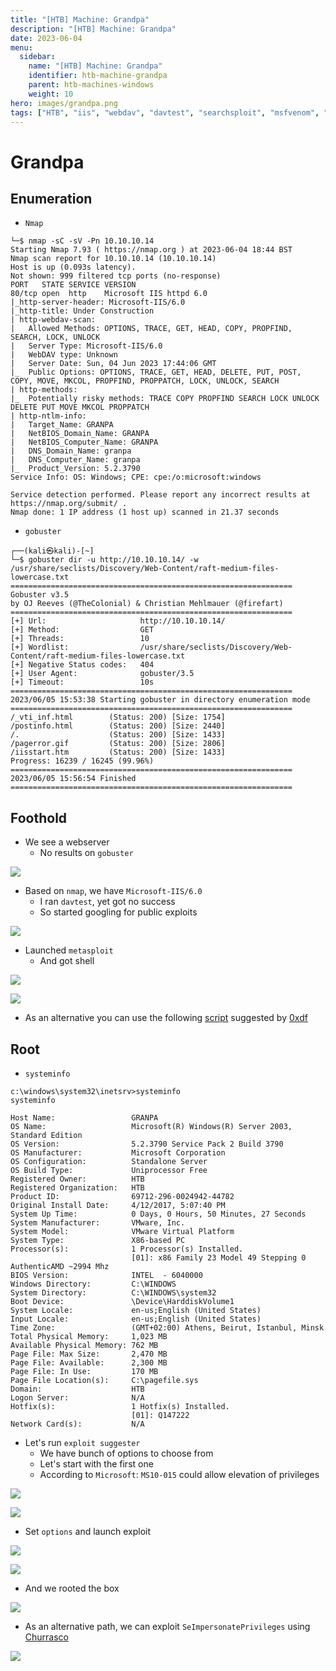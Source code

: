 ```yaml
---
title: "[HTB] Machine: Grandpa"
description: "[HTB] Machine: Grandpa"
date: 2023-06-04
menu:
  sidebar:
    name: "[HTB] Machine: Grandpa"
    identifier: htb-machine-grandpa
    parent: htb-machines-windows
    weight: 10
hero: images/grandpa.png
tags: ["HTB", "iis", "webdav", "davtest", "searchsploit", "msfvenom", "cve-2017-7269", "explodingcan", "metasploit", "icacls", "systeminfo", "windows-exploit-suggester", "seimpersonate"]
---
```


# Grandpa
## Enumeration
- ```Nmap```
```
└─$ nmap -sC -sV -Pn 10.10.10.14
Starting Nmap 7.93 ( https://nmap.org ) at 2023-06-04 18:44 BST
Nmap scan report for 10.10.10.14 (10.10.10.14)
Host is up (0.093s latency).
Not shown: 999 filtered tcp ports (no-response)
PORT   STATE SERVICE VERSION
80/tcp open  http    Microsoft IIS httpd 6.0
|_http-server-header: Microsoft-IIS/6.0
|_http-title: Under Construction
| http-webdav-scan: 
|   Allowed Methods: OPTIONS, TRACE, GET, HEAD, COPY, PROPFIND, SEARCH, LOCK, UNLOCK
|   Server Type: Microsoft-IIS/6.0
|   WebDAV type: Unknown
|   Server Date: Sun, 04 Jun 2023 17:44:06 GMT
|_  Public Options: OPTIONS, TRACE, GET, HEAD, DELETE, PUT, POST, COPY, MOVE, MKCOL, PROPFIND, PROPPATCH, LOCK, UNLOCK, SEARCH
| http-methods: 
|_  Potentially risky methods: TRACE COPY PROPFIND SEARCH LOCK UNLOCK DELETE PUT MOVE MKCOL PROPPATCH
| http-ntlm-info: 
|   Target_Name: GRANPA
|   NetBIOS_Domain_Name: GRANPA
|   NetBIOS_Computer_Name: GRANPA
|   DNS_Domain_Name: granpa
|   DNS_Computer_Name: granpa
|_  Product_Version: 5.2.3790
Service Info: OS: Windows; CPE: cpe:/o:microsoft:windows

Service detection performed. Please report any incorrect results at https://nmap.org/submit/ .
Nmap done: 1 IP address (1 host up) scanned in 21.37 seconds
```
- `gobuster`
```
┌──(kali㉿kali)-[~]
└─$ gobuster dir -u http://10.10.10.14/ -w /usr/share/seclists/Discovery/Web-Content/raft-medium-files-lowercase.txt           
===============================================================
Gobuster v3.5
by OJ Reeves (@TheColonial) & Christian Mehlmauer (@firefart)
===============================================================
[+] Url:                     http://10.10.10.14/
[+] Method:                  GET
[+] Threads:                 10
[+] Wordlist:                /usr/share/seclists/Discovery/Web-Content/raft-medium-files-lowercase.txt
[+] Negative Status codes:   404
[+] User Agent:              gobuster/3.5
[+] Timeout:                 10s
===============================================================
2023/06/05 15:53:38 Starting gobuster in directory enumeration mode
===============================================================
/_vti_inf.html        (Status: 200) [Size: 1754]
/postinfo.html        (Status: 200) [Size: 2440]
/.                    (Status: 200) [Size: 1433]
/pagerror.gif         (Status: 200) [Size: 2806]
/iisstart.htm         (Status: 200) [Size: 1433]
Progress: 16239 / 16245 (99.96%)
===============================================================
2023/06/05 15:56:54 Finished
===============================================================
```
## Foothold
- We see a webserver
  - No results on `gobuster`

![](./images/1.png)

- Based on `nmap`, we have `Microsoft-IIS/6.0`
  - I ran `davtest`, yet got no success
  - So started googling for public exploits

![](./images/2.png)

- Launched `metasploit`
  - And got shell

![](./images/3.png)

![](./images/4.png)

- As an alternative you can use the following [script](https://github.com/g0rx/iis6-exploit-2017-CVE-2017-7269/blob/master/iis6%20reverse%20shell) suggested by [0xdf](https://0xdf.gitlab.io/)
## Root
- `systeminfo`
```
c:\windows\system32\inetsrv>systeminfo
systeminfo

Host Name:                 GRANPA
OS Name:                   Microsoft(R) Windows(R) Server 2003, Standard Edition
OS Version:                5.2.3790 Service Pack 2 Build 3790
OS Manufacturer:           Microsoft Corporation
OS Configuration:          Standalone Server
OS Build Type:             Uniprocessor Free
Registered Owner:          HTB
Registered Organization:   HTB
Product ID:                69712-296-0024942-44782
Original Install Date:     4/12/2017, 5:07:40 PM
System Up Time:            0 Days, 0 Hours, 50 Minutes, 27 Seconds
System Manufacturer:       VMware, Inc.
System Model:              VMware Virtual Platform
System Type:               X86-based PC
Processor(s):              1 Processor(s) Installed.
                           [01]: x86 Family 23 Model 49 Stepping 0 AuthenticAMD ~2994 Mhz
BIOS Version:              INTEL  - 6040000
Windows Directory:         C:\WINDOWS
System Directory:          C:\WINDOWS\system32
Boot Device:               \Device\HarddiskVolume1
System Locale:             en-us;English (United States)
Input Locale:              en-us;English (United States)
Time Zone:                 (GMT+02:00) Athens, Beirut, Istanbul, Minsk
Total Physical Memory:     1,023 MB
Available Physical Memory: 762 MB
Page File: Max Size:       2,470 MB
Page File: Available:      2,300 MB
Page File: In Use:         170 MB
Page File Location(s):     C:\pagefile.sys
Domain:                    HTB
Logon Server:              N/A
Hotfix(s):                 1 Hotfix(s) Installed.
                           [01]: Q147222
Network Card(s):           N/A
```
- Let's run `exploit suggester`
  - We have bunch of options to choose from
  - Let's start with the first one
  - According to `Microsoft`: `MS10-015` could allow elevation of privileges

![](./images/5.png)

![](./images/6.png)

- Set `options` and launch exploit

![](./images/7.png)

![](./images/8.png)

- And we rooted the box

![](./images/9.png)

- As an alternative path, we can exploit `SeImpersonatePrivileges` using [Churrasco](https://github.com/Re4son/Churras)

![](./images/10.png)
